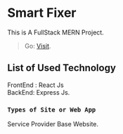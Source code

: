 # Smart Fixer

This is A FullStack MERN Project.
>Go: [Visit](https://smartfixer-e52eb.web.app/).

## List of Used Technology 

FrontEnd : React Js \
BackEnd: Express Js.

### `Types of Site or Web App`

Service Provider Base Website.





